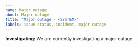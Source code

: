 ```yaml
---
name: Major outage
about: Major outage
title: "Major outage - <SYSTEM>"
labels: issue status, incident, major outage
---
```


<!--
STOP! You must add the `issue status` label for this to show on the status page.
Note: you must be an authorised user to add this label.

You may uncomment updates of this template as needed.
-->

<!-- **Update:** YOUR UPDATE HERE. -->

<!-- **Resolved:** This incident has been resolved. -->

<!-- **Monitoring:** We have implemented a fix and we are continuing to monitor the incident. -->

<!-- Identified:** We have identified the issue and a fix is being implemented. -->

**Investigating:** We are currently investigating a major outage.
